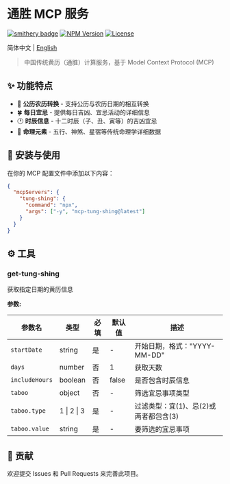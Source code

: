 # 通胜 MCP 服务

[![smithery badge](https://smithery.ai/badge/@baranwang/mcp-tung-shing)](https://smithery.ai/server/@baranwang/mcp-tung-shing)
[![NPM Version](https://img.shields.io/npm/v/mcp-tung-shing.svg)](https://www.npmjs.com/package/mcp-tung-shing)
[![License](https://img.shields.io/npm/l/mcp-tung-shing.svg)](https://github.com/baranwang/mcp-tung-shing/blob/main/LICENSE)

简体中文 | [English](./README.en.md)

> 中国传统黄历（通胜）计算服务，基于 Model Context Protocol (MCP)

## ✨ 功能特点

- 📅 **公历农历转换** - 支持公历与农历日期的相互转换
- 🍀 **每日宜忌** - 提供每日吉凶、宜忌活动的详细信息
- 🕐 **时辰信息** - 十二时辰（子、丑、寅等）的吉凶宜忌
- 🔮 **命理元素** - 五行、神煞、星宿等传统命理学详细数据

## 🚀 安装与使用

在你的 MCP 配置文件中添加以下内容：

```json
{
  "mcpServers": {
    "tung-shing": {
      "command": "npx",
      "args": ["-y", "mcp-tung-shing@latest"]
    }
  }
}
```

## ⚙️ 工具

### get-tung-shing

获取指定日期的黄历信息

**参数:**

| 参数名         | 类型        | 必填 | 默认值 | 描述                                  |
| -------------- | ----------- | ---- | ------ | ------------------------------------- |
| `startDate`    | string      | 是   | -      | 开始日期，格式："YYYY-MM-DD"          |
| `days`         | number      | 否   | 1      | 获取天数                              |
| `includeHours` | boolean     | 否   | false  | 是否包含时辰信息                      |
| `taboo`        | object      | 否   | -      | 筛选宜忌事项类型                      |
| `taboo.type`   | 1 \| 2 \| 3 | 是   | -      | 过滤类型：宜(1)、忌(2)或两者都包含(3) |
| `taboo.value`  | string      | 是   | -      | 要筛选的宜忌事项                      |

## 🤝 贡献

欢迎提交 Issues 和 Pull Requests 来完善此项目。
